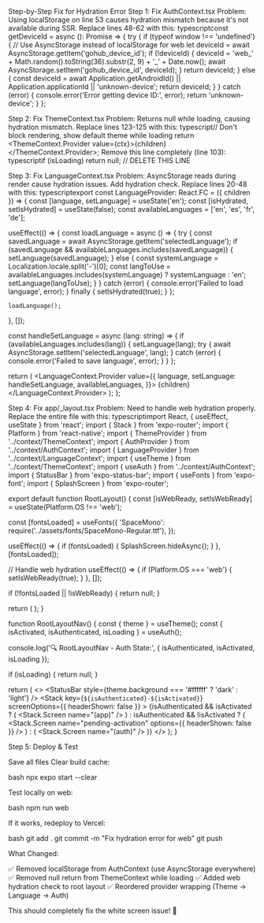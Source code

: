Step-by-Step Fix for Hydration Error
Step 1: Fix AuthContext.tsx
Problem: Using localStorage on line 53 causes hydration mismatch because it's not available during SSR.
Replace lines 48-62 with this:
typescriptconst getDeviceId = async (): Promise<string> => {
  try {
    if (typeof window !== 'undefined') {
      // Use AsyncStorage instead of localStorage for web
      let deviceId = await AsyncStorage.getItem('gohub_device_id');
      if (!deviceId) {
        deviceId = 'web_' + Math.random().toString(36).substr(2, 9) + '_' + Date.now();
        await AsyncStorage.setItem('gohub_device_id', deviceId);
      }
      return deviceId;
    } else {
      const deviceId = await Application.getAndroidId() || Application.applicationId || 'unknown-device';
      return deviceId;
    }
  } catch (error) {
    console.error('Error getting device ID:', error);
    return 'unknown-device';
  }
};

Step 2: Fix ThemeContext.tsx
Problem: Returns null while loading, causing hydration mismatch.
Replace lines 123-125 with this:
typescript// Don't block rendering, show default theme while loading
return <ThemeContext.Provider value={ctx}>{children}</ThemeContext.Provider>;
Remove this line completely (line 103):
typescriptif (isLoading) return null;  // DELETE THIS LINE

Step 3: Fix LanguageContext.tsx
Problem: AsyncStorage reads during render cause hydration issues.
Add hydration check. Replace lines 20-48 with this:
typescriptexport const LanguageProvider: React.FC<LanguageProviderProps> = ({ children }) => {
  const [language, setLanguage] = useState('en');
  const [isHydrated, setIsHydrated] = useState(false);
  const availableLanguages = ['en', 'es', 'fr', 'de'];

  useEffect(() => {
    const loadLanguage = async () => {
      try {
        const savedLanguage = await AsyncStorage.getItem('selectedLanguage');
        if (savedLanguage && availableLanguages.includes(savedLanguage)) {
          setLanguage(savedLanguage);
        } else {
          const systemLanguage = Localization.locale.split('-')[0];
          const langToUse = availableLanguages.includes(systemLanguage) 
            ? systemLanguage 
            : 'en';
          setLanguage(langToUse);
        }
      } catch (error) {
        console.error('Failed to load language', error);
      } finally {
        setIsHydrated(true);
      }
    };

    loadLanguage();
  }, []);

  const handleSetLanguage = async (lang: string) => {
    if (availableLanguages.includes(lang)) {
      setLanguage(lang);
      try {
        await AsyncStorage.setItem('selectedLanguage', lang);
      } catch (error) {
        console.error('Failed to save language', error);
      }
    }
  };

  return (
    <LanguageContext.Provider value={{
      language,
      setLanguage: handleSetLanguage,
      availableLanguages,
    }}>
      {children}
    </LanguageContext.Provider>
  );
};

Step 4: Fix app/_layout.tsx
Problem: Need to handle web hydration properly.
Replace the entire file with this:
typescriptimport React, { useEffect, useState } from 'react';
import { Stack } from 'expo-router';
import { Platform } from 'react-native';
import { ThemeProvider } from '../context/ThemeContext';
import { AuthProvider } from '../context/AuthContext';
import { LanguageProvider } from '../context/LanguageContext';
import { useTheme } from '../context/ThemeContext';
import { useAuth } from '../context/AuthContext';
import { StatusBar } from 'expo-status-bar';
import { useFonts } from 'expo-font';
import { SplashScreen } from 'expo-router';

export default function RootLayout() {
  const [isWebReady, setIsWebReady] = useState(Platform.OS !== 'web');
  
  const [fontsLoaded] = useFonts({
    'SpaceMono': require('../assets/fonts/SpaceMono-Regular.ttf'),
  });

  useEffect(() => {
    if (fontsLoaded) {
      SplashScreen.hideAsync();
    }
  }, [fontsLoaded]);

  // Handle web hydration
  useEffect(() => {
    if (Platform.OS === 'web') {
      setIsWebReady(true);
    }
  }, []);

  if (!fontsLoaded || !isWebReady) {
    return null;
  }

  return (
    <ThemeProvider>
      <LanguageProvider>
        <AuthProvider>
          <RootLayoutNav />
        </AuthProvider>
      </LanguageProvider>
    </ThemeProvider>
  );
}

function RootLayoutNav() {
  const { theme } = useTheme();
  const { isActivated, isAuthenticated, isLoading } = useAuth();

  console.log('🔍 RootLayoutNav - Auth State:', { isAuthenticated, isActivated, isLoading });

  if (isLoading) {
    return null;
  }

  return (
    <>
      <StatusBar style={theme.background === '#ffffff' ? 'dark' : 'light'} />
      <Stack
        key={`${isAuthenticated}-${isActivated}`}
        screenOptions={{ headerShown: false }}
      >
        {isAuthenticated && isActivated ? (
          <Stack.Screen name="(app)" />
        ) : isAuthenticated && !isActivated ? (
          <Stack.Screen
            name="pending-activation"
            options={{ headerShown: false }}
          />
        ) : (
          <Stack.Screen name="(auth)" />
        )}
      </Stack>
    </>
  );
}

Step 5: Deploy & Test

Save all files
Clear build cache:

bash   npx expo start --clear

Test locally on web:

bash   npm run web

If it works, redeploy to Vercel:

bash   git add .
   git commit -m "Fix hydration error for web"
   git push

What Changed:

✅ Removed localStorage from AuthContext (use AsyncStorage everywhere)
✅ Removed null return from ThemeContext while loading
✅ Added web hydration check to root layout
✅ Reordered provider wrapping (Theme → Language → Auth)

This should completely fix the white screen issue! 🎉